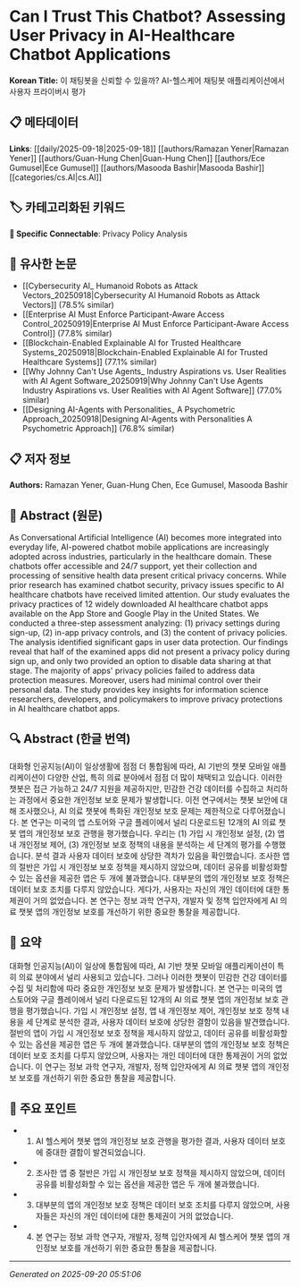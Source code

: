 # Can I Trust This Chatbot? Assessing User Privacy in AI-Healthcare Chatbot Applications

**Korean Title:** 이 채팅봇을 신뢰할 수 있을까? AI-헬스케어 채팅봇 애플리케이션에서 사용자 프라이버시 평가

## 📋 메타데이터

**Links**: [[daily/2025-09-18|2025-09-18]] [[authors/Ramazan Yener|Ramazan Yener]] [[authors/Guan-Hung Chen|Guan-Hung Chen]] [[authors/Ece Gumusel|Ece Gumusel]] [[authors/Masooda Bashir|Masooda Bashir]] [[categories/cs.AI|cs.AI]]

## 🏷️ 카테고리화된 키워드
**🔗 Specific Connectable**: Privacy Policy Analysis

## 🔗 유사한 논문
- [[Cybersecurity AI_ Humanoid Robots as Attack Vectors_20250918|Cybersecurity AI Humanoid Robots as Attack Vectors]] (78.5% similar)
- [[Enterprise AI Must Enforce Participant-Aware Access Control_20250919|Enterprise AI Must Enforce Participant-Aware Access Control]] (77.8% similar)
- [[Blockchain-Enabled Explainable AI for Trusted Healthcare Systems_20250918|Blockchain-Enabled Explainable AI for Trusted Healthcare Systems]] (77.1% similar)
- [[Why Johnny Can't Use Agents_ Industry Aspirations vs. User Realities with AI Agent Software_20250919|Why Johnny Can't Use Agents Industry Aspirations vs. User Realities with AI Agent Software]] (77.0% similar)
- [[Designing AI-Agents with Personalities_ A Psychometric Approach_20250918|Designing AI-Agents with Personalities A Psychometric Approach]] (76.8% similar)

## 📋 저자 정보

**Authors:** Ramazan Yener, Guan-Hung Chen, Ece Gumusel, Masooda Bashir

## 📄 Abstract (원문)

As Conversational Artificial Intelligence (AI) becomes more integrated into
everyday life, AI-powered chatbot mobile applications are increasingly adopted
across industries, particularly in the healthcare domain. These chatbots offer
accessible and 24/7 support, yet their collection and processing of sensitive
health data present critical privacy concerns. While prior research has
examined chatbot security, privacy issues specific to AI healthcare chatbots
have received limited attention. Our study evaluates the privacy practices of
12 widely downloaded AI healthcare chatbot apps available on the App Store and
Google Play in the United States. We conducted a three-step assessment
analyzing: (1) privacy settings during sign-up, (2) in-app privacy controls,
and (3) the content of privacy policies. The analysis identified significant
gaps in user data protection. Our findings reveal that half of the examined
apps did not present a privacy policy during sign up, and only two provided an
option to disable data sharing at that stage. The majority of apps' privacy
policies failed to address data protection measures. Moreover, users had
minimal control over their personal data. The study provides key insights for
information science researchers, developers, and policymakers to improve
privacy protections in AI healthcare chatbot apps.

## 🔍 Abstract (한글 번역)

대화형 인공지능(AI)이 일상생활에 점점 더 통합됨에 따라, AI 기반의 챗봇 모바일 애플리케이션이 다양한 산업, 특히 의료 분야에서 점점 더 많이 채택되고 있습니다. 이러한 챗봇은 접근 가능하고 24/7 지원을 제공하지만, 민감한 건강 데이터를 수집하고 처리하는 과정에서 중요한 개인정보 보호 문제가 발생합니다. 이전 연구에서는 챗봇 보안에 대해 조사했으나, AI 의료 챗봇에 특화된 개인정보 보호 문제는 제한적으로 다루어졌습니다. 본 연구는 미국의 앱 스토어와 구글 플레이에서 널리 다운로드된 12개의 AI 의료 챗봇 앱의 개인정보 보호 관행을 평가했습니다. 우리는 (1) 가입 시 개인정보 설정, (2) 앱 내 개인정보 제어, (3) 개인정보 보호 정책의 내용을 분석하는 세 단계의 평가를 수행했습니다. 분석 결과 사용자 데이터 보호에 상당한 격차가 있음을 확인했습니다. 조사한 앱의 절반은 가입 시 개인정보 보호 정책을 제시하지 않았으며, 데이터 공유를 비활성화할 수 있는 옵션을 제공한 앱은 두 개에 불과했습니다. 대부분의 앱의 개인정보 보호 정책은 데이터 보호 조치를 다루지 않았습니다. 게다가, 사용자는 자신의 개인 데이터에 대한 통제권이 거의 없었습니다. 본 연구는 정보 과학 연구자, 개발자 및 정책 입안자에게 AI 의료 챗봇 앱의 개인정보 보호를 개선하기 위한 중요한 통찰을 제공합니다.

## 📝 요약

대화형 인공지능(AI)이 일상에 통합됨에 따라, AI 기반 챗봇 모바일 애플리케이션이 특히 의료 분야에서 널리 사용되고 있습니다. 그러나 이러한 챗봇이 민감한 건강 데이터를 수집 및 처리함에 따라 중요한 개인정보 보호 문제가 발생합니다. 본 연구는 미국의 앱 스토어와 구글 플레이에서 널리 다운로드된 12개의 AI 의료 챗봇 앱의 개인정보 보호 관행을 평가했습니다. 가입 시 개인정보 설정, 앱 내 개인정보 제어, 개인정보 보호 정책 내용을 세 단계로 분석한 결과, 사용자 데이터 보호에 상당한 결함이 있음을 발견했습니다. 절반의 앱이 가입 시 개인정보 보호 정책을 제시하지 않았고, 데이터 공유를 비활성화할 수 있는 옵션을 제공한 앱은 두 개에 불과했습니다. 대부분의 앱의 개인정보 보호 정책은 데이터 보호 조치를 다루지 않았으며, 사용자는 개인 데이터에 대한 통제권이 거의 없었습니다. 이 연구는 정보 과학 연구자, 개발자, 정책 입안자에게 AI 의료 챗봇 앱의 개인정보 보호를 개선하기 위한 중요한 통찰을 제공합니다.

## 🎯 주요 포인트

- 1. AI 헬스케어 챗봇 앱의 개인정보 보호 관행을 평가한 결과, 사용자 데이터 보호에 중대한 결함이 발견되었습니다.

- 2. 조사한 앱 중 절반은 가입 시 개인정보 보호 정책을 제시하지 않았으며, 데이터 공유를 비활성화할 수 있는 옵션을 제공한 앱은 두 개에 불과했습니다.

- 3. 대부분의 앱의 개인정보 보호 정책은 데이터 보호 조치를 다루지 않았으며, 사용자들은 자신의 개인 데이터에 대한 통제권이 거의 없었습니다.

- 4. 본 연구는 정보 과학 연구자, 개발자, 정책 입안자에게 AI 헬스케어 챗봇 앱의 개인정보 보호를 개선하기 위한 중요한 통찰을 제공합니다.

---

*Generated on 2025-09-20 05:51:06*